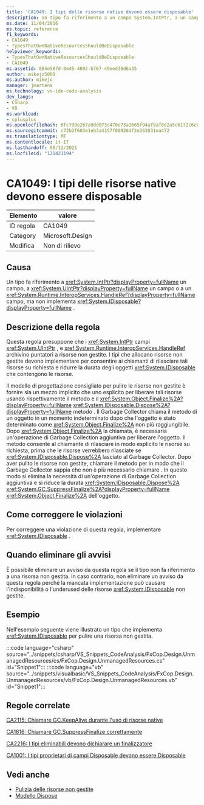 ```yaml
---
title: 'CA1049: I tipi delle risorse native devono essere disposable'
description: Un tipo fa riferimento a un campo System.IntPtr, a un campo System.UIntPtr o a un campo System.Runtime.InteropServices.HandleRef, ma non implementa System.IDisposable.
ms.date: 11/04/2016
ms.topic: reference
f1_keywords:
- CA1049
- TypesThatOwnNativeResourcesShouldBeDisposable
helpviewer_keywords:
- TypesThatOwnNativeResourcesShouldBeDisposable
- CA1049
ms.assetid: 084e587d-0e45-4092-b767-49eed30d6a35
author: mikejo5000
ms.author: mikejo
manager: jmartens
ms.technology: vs-ide-code-analysis
dev_langs:
- CSharp
- VB
ms.workload:
- cplusplus
ms.openlocfilehash: 6fc7d0e267a9dd073c470e73a1665f94af9af8d2a5c6172c6c04ba78a4e9b60f
ms.sourcegitcommit: c72b2f603e1eb3a4157f00926df2e263831ea472
ms.translationtype: MT
ms.contentlocale: it-IT
ms.lasthandoff: 08/12/2021
ms.locfileid: "121421194"
---
```

# <a name="ca1049-types-that-own-native-resources-should-be-disposable"></a>CA1049: I tipi delle risorse native devono essere disposable

|Elemento|valore|
|-|-|
|ID regola|CA1049|
|Category|Microsoft.Design|
|Modifica|Non di rilievo|

## <a name="cause"></a>Causa

Un tipo fa riferimento a <xref:System.IntPtr?displayProperty=fullName> un campo, a <xref:System.UIntPtr?displayProperty=fullName> un campo o a un <xref:System.Runtime.InteropServices.HandleRef?displayProperty=fullName> campo, ma non implementa <xref:System.IDisposable?displayProperty=fullName> .

## <a name="rule-description"></a>Descrizione della regola

Questa regola presuppone che i <xref:System.IntPtr> campi <xref:System.UIntPtr> , e <xref:System.Runtime.InteropServices.HandleRef> archivino puntatori a risorse non gestite. I tipi che allocano risorse non gestite devono implementare per consentire ai chiamanti di rilasciare tali risorse su richiesta e ridurre la durata degli oggetti <xref:System.IDisposable> che contengono le risorse.

Il modello di progettazione consigliato per pulire le risorse non gestite è fornire sia un mezzo implicito che uno esplicito per liberare tali risorse usando rispettivamente il metodo e il <xref:System.Object.Finalize%2A?displayProperty=fullName> <xref:System.IDisposable.Dispose%2A?displayProperty=fullName> metodo . Il Garbage Collector chiama il metodo di un oggetto in un momento indeterminato dopo che l'oggetto è stato determinato come <xref:System.Object.Finalize%2A> non più raggiungibile. Dopo <xref:System.Object.Finalize%2A> la chiamata, è necessaria un'operazione di Garbage Collection aggiuntiva per liberare l'oggetto. Il metodo consente al chiamante di rilasciare in modo esplicito le risorse su richiesta, prima che le risorse verrebbero rilasciate se <xref:System.IDisposable.Dispose%2A> lasciato al Garbage Collector. Dopo aver pulito le risorse non gestite, chiamare il metodo per in modo che il Garbage Collector sappia che non è più necessario chiamare . In questo modo si elimina la necessità di un'operazione di Garbage Collection aggiuntiva e si riduce la durata <xref:System.IDisposable.Dispose%2A> <xref:System.GC.SuppressFinalize%2A?displayProperty=fullName> <xref:System.Object.Finalize%2A> dell'oggetto.

## <a name="how-to-fix-violations"></a>Come correggere le violazioni
Per correggere una violazione di questa regola, implementare <xref:System.IDisposable> .

## <a name="when-to-suppress-warnings"></a>Quando eliminare gli avvisi
È possibile eliminare un avviso da questa regola se il tipo non fa riferimento a una risorsa non gestita. In caso contrario, non eliminare un avviso da questa regola perché la mancata implementazione può causare l'indisponibilità o l'underused delle risorse <xref:System.IDisposable> non gestite.

## <a name="example"></a>Esempio
Nell'esempio seguente viene illustrato un tipo che implementa <xref:System.IDisposable> per pulire una risorsa non gestita.

:::code language="csharp" source="../snippets/csharp/VS_Snippets_CodeAnalysis/FxCop.Design.UnmanagedResources/cs/FxCop.Design.UnmanagedResources.cs" id="Snippet1":::
:::code language="vb" source="../snippets/visualbasic/VS_Snippets_CodeAnalysis/FxCop.Design.UnmanagedResources/vb/FxCop.Design.UnmanagedResources.vb" id="Snippet1":::

## <a name="related-rules"></a>Regole correlate
[CA2115: Chiamare GC.KeepAlive durante l'uso di risorse native](../code-quality/ca2115.md)

[CA1816: Chiamare GC.SuppressFinalize correttamente](/dotnet/fundamentals/code-analysis/quality-rules/ca1816)

[CA2216: I tipi eliminabili devono dichiarare un finalizzatore](/dotnet/fundamentals/code-analysis/quality-rules/ca2216)

[CA1001: I tipi proprietari di campi Disposable devono essere Disposable](/dotnet/fundamentals/code-analysis/quality-rules/ca1001)

## <a name="see-also"></a>Vedi anche

- [Pulizia delle risorse non gestite](/dotnet/standard/garbage-collection/unmanaged)
- [Modello Dispose](/dotnet/standard/design-guidelines/dispose-pattern)
